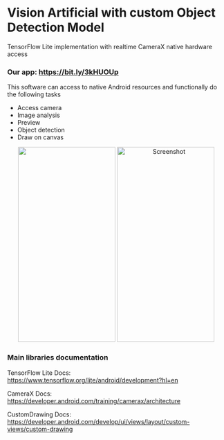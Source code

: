 # Vision Artificial with custom Object Detection Model

TensorFlow Lite implementation with realtime CameraX native hardware access

### Our app: https://bit.ly/3kHUOUp
This software can access to native Android resources and functionally do the following tasks
- Access camera
- Image analysis
- Preview
- Object detection
- Draw on canvas

<div align=center>
  <img src="https://user-images.githubusercontent.com/89952475/215189500-f007b641-4fcf-4c3d-96c1-9d55c917f6e2.jpg" width="225" height="450">
  <img src="https://user-images.githubusercontent.com/89952475/215189527-6cf6a319-1767-4c89-a29d-33f0e7fceb78.jpg" title="Screenshot" width="225" height="450">
</div>

### Main libraries documentation

TensorFlow Lite Docs:
https://www.tensorflow.org/lite/android/development?hl=en

CameraX Docs:
https://developer.android.com/training/camerax/architecture

CustomDrawing Docs:
https://developer.android.com/develop/ui/views/layout/custom-views/custom-drawing
